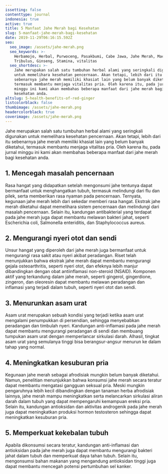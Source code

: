 ```yaml
---
issetting: false
contenttype: journal
indonesia: true
active: true
title: 5 Manfaat Jahe Merah bagi Kesehatan
slug: 5-manfaat-jahe-merah-bagi-kesehatan
date: 2019-11-29T06:16:15.592Z
seo:
  seo_image: /assets/jahe-merah.png
  seo_keywords: >-
    Herbamojo, Herbal, Purwoceng, Pasakbumi, Cabe Jawa, Jahe Merah, Maca,
    Tribulus, Ginseng, Stamina, vitalitas
  seo_shortdesc: >-
    Jahe merupakan salah satu tumbuhan herbal alami yang seringkali digunakan
    untuk memelihara kesehatan pencernaan. Akan tetapi, lebih dari itu
    sebenarnya jahe merah memiliki khasiat lain yang belum banyak diketahui,
    termasuk membantu menjaga vitalitas pria. Oleh karena itu, pada jurnal
    minggu ini kami akan membahas beberapa manfaat dari jahe merah bagi
    kesehatan anda.
altslug: 5-health-benefits-of-red-ginger
listcolorblack: false
thumbimage: /assets/jahe-merah.png
headercolorblack: true
coverimage: /assets/jahe-merah.png
---
```


Jahe merupakan salah satu tumbuhan herbal alami yang seringkali digunakan untuk memelihara kesehatan pencernaan. Akan tetapi, lebih dari itu sebenarnya jahe merah memiliki khasiat lain yang belum banyak diketahui, termasuk membantu menjaga vitalitas pria. Oleh karena itu, pada jurnal minggu ini kami akan membahas beberapa manfaat dari jahe merah bagi kesehatan anda.

## 1. Mencegah masalah pencernaan

Rasa hangat yang didapatkan setelah mengonsumi jahe tentunya dapat bermanfaat untuk menghangatkan tubuh, termasuk melindungi dari flu dan pilek, serta memberikan rasa nyaman pada pencernaan. Ternyata, kegunaan jahe merah lebih dari sekedar memberi rasa hangat. Ekstrak jahe merah diketahui dapat memelihara sistem pencernaan dan melindungi dari masalah pencernaan. Selain itu, kandungan antibakterial yang terdapat pada jahe merah juga dapat membantu melawan bakteri jahat, seperti Escherichia coli, Salmonella enteriditis, dan Staphylococcus aureus.

## 2. Mengurangi nyeri otot dan sendi

Unsur hangat yang diperoleh dari jahe merah juga bermanfaat untuk mengurangi rasa sakit atau nyeri akibat peradangan. Riset telah menunjukkan bahwa ekstrak jahe merah dapat membantu mengurangi gejala osteoarthritis, seperti nyeri otot, dan efeknya lebih manjur dibandingkan dengan obat antiinflamasi non-steroid (NSAID). Komponen aktif yang terkandung dalam jahe merah, seperti gingerol, gingerdione, zingeron, dan oleoresin dapat membantu melawan peradangan dan inflamasi yang terjadi dalam tubuh, seperti nyeri otot dan sendi.

## 3. Menurunkan asam urat

Asam urat merupakan sebuah kondisi yang terjadi ketika asam urat mengalami penumpukkan di persendian, sehingga menyebabkan peradangan dan timbulah nyeri. Kandungan anti-inflamasi pada jahe merah dapat membantu mengurangi peradangan di sendi dan membuang tumpukan asam urat dengan memperlancar sirkulasi darah. Alhasil, tingkat asam urat yang semulanya tinggi bisa berangsur-angsur menurun ke dalam tahap yang normal.

## 4. Meningkatkan kesuburan pria

Kegunaan jahe merah sebagai afrodisiak mungkin belum banyak diketahui. Namun, penelitian menunjukkan bahwa konsumsi jahe merah secara teratur dapat membantu mengatasi gangguan seksual pria. Meski mungkin pengaruhnya lebih kecil dibandingkan dengan tanaman herba afrodisiak lainnya, jahe merah mampu meningkatkan serta melancarkan sirkulasi aliran darah dalam tubuh yang dapat mempengaruhi kemampuan ereksi pria. Selain itu, kandungan antioksidan dan aktivitas androgenik pada jahe merah juga dapat meningkatkan produksi hormon testosteron sehingga dapat meningkatkan kesuburan pria.

## 5. Memperkuat kekebalan tubuh

Apabila dikonsumsi secara teratur, kandungan anti-inflamasi dan antioksidan pada jahe merah juga dapat membantu mengurangi bakteri jahat dalam tubuh dan memperkuat daya tahan tubuh. Selain itu, mengonsumsi bahan makanan yang mengandung antioksidan tinggi juga dapat membantu mencegah potensi pertumbuhan sel kanker.
